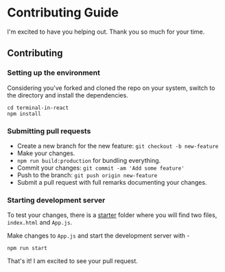 # Contributing Guide

I'm excited to have you helping out. Thank you so much for your time.

## Contributing

### Setting up the environment

Considering you've forked and cloned the repo on your system, switch to the directory and install the dependencies.

```
cd terminal-in-react
npm install
```

### Submitting pull requests

*   Create a new branch for the new feature: `git checkout -b new-feature`
*   Make your changes.
*   `npm run build:production` for bundling everything.
*   Commit your changes: `git commit -am 'Add some feature'`
*   Push to the branch: `git push origin new-feature`
*   Submit a pull request with full remarks documenting your changes.

### Starting development server

To test your changes, there is a [starter](./starter) folder where you will find two files, `index.html` and `App.js`. 

Make changes to `App.js` and start the development server with -

```
npm run start
```

That's it! I am excited to see your pull request.

